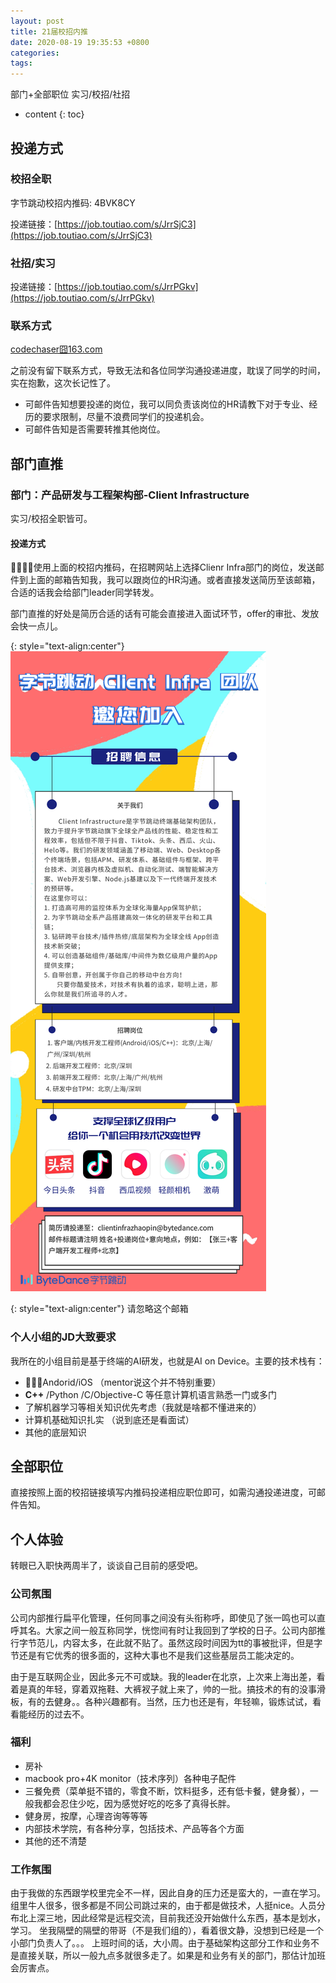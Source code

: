```yaml
---
layout: post
title: 21届校招内推
date: 2020-08-19 19:35:53 +0800
categories: 
tags: 
---
```


部门+全部职位 实习/校招/社招
 <!-- more -->

* content
{: toc}

## 投递方式
### 校招全职

字节跳动校招内推码: 4BVK8CY 

投递链接：[https://job.toutiao.com/s/JrrSjC3](https://job.toutiao.com/s/JrrSjC3)

### 社招/实习

投递链接：[https://job.toutiao.com/s/JrrPGkv](https://job.toutiao.com/s/JrrPGkv)

### 联系方式

[codechaser囧163.com](mailto:codechaser@163.com) 

之前没有留下联系方式，导致无法和各位同学沟通投递进度，耽误了同学的时间，实在抱歉，这次长记性了。

* 可邮件告知想要投递的岗位，我可以同负责该岗位的HR请教下对于专业、经历的要求限制，尽量不浪费同学们的投递机会。
* 可邮件告知是否需要转推其他岗位。

## 部门直推

### 部门：产品研发与工程架构部-Client Infrastructure

实习/校招全职皆可。

#### 投递方式

使用上面的校招内推码，在招聘网站上选择Clienr Infra部门的岗位，发送邮件到上面的邮箱告知我，我可以跟岗位的HR沟通。或者直接发送简历至该邮箱，合适的话我会给部门leader同学转发。

部门直推的好处是简历合适的话有可能会直接进入面试环节，offer的审批、发放会快一点儿。

{: style="text-align:center"}
![图](/images/recruit/client_infra.png)

{: style="text-align:center"}
请忽略这个邮箱

### 个人小组的JD大致要求

我所在的小组目前是基于终端的AI研发，也就是AI on Device。主要的技术栈有：
* Andorid/iOS （mentor说这个并不特别重要）
* **C++** /Python /C/Objective-C 等任意计算机语言熟悉一门或多门
* 了解机器学习等相关知识优先考虑（我就是啥都不懂进来的）
* 计算机基础知识扎实 （说到底还是看面试）
* 其他的底层知识

## 全部职位

直接按照上面的校招链接填写内推码投递相应职位即可，如需沟通投递进度，可邮件告知。

## 个人体验

转眼已入职快两周半了，谈谈自己目前的感受吧。

### 公司氛围

公司内部推行扁平化管理，任何同事之间没有头衔称呼，即使见了张一鸣也可以直呼其名。大家之间一般互称同学，恍惚间有时让我回到了学校的日子。公司内部推行字节范儿，内容太多，在此就不贴了。虽然这段时间因为tt的事被批评，但是字节还是有它优秀的很多面的，这种大事也不是我们这些基层员工能决定的。

由于是互联网企业，因此多元不可或缺。我的leader在北京，上次来上海出差，看着是真的年轻，穿着双拖鞋、大裤衩子就上来了，帅的一批。搞技术的有的没事滑板，有的去健身。。各种兴趣都有。当然，压力也还是有，年轻嘛，锻炼试试，看看能经历的过去不。

### 福利

* 房补
* macbook pro+4K monitor（技术序列）各种电子配件
* 三餐免费（菜单挺不错的，零食不断，饮料挺多，还有低卡餐，健身餐），一般我都会忍住少吃，因为感觉好吃的吃多了真得长胖。
* 健身房，按摩，心理咨询等等等
* 内部技术学院，有各种分享，包括技术、产品等各个方面
* 其他的还不清楚

### 工作氛围

由于我做的东西跟学校里完全不一样，因此自身的压力还是蛮大的，一直在学习。组里牛人很多，很多都是不同公司跳过来的，由于都是做技术，人挺nice。人员分布北上深三地，因此经常是远程交流，目前我还没开始做什么东西，基本是划水，学习。
坐我隔壁的隔壁的带哥（不是我们组的），看着很文静，没想到已经是一个小部门负责人了。。。
上班时间的话，大小周。由于基础架构这部分工作和业务不是直接关联，所以一般九点多就很多走了。如果是和业务有关的部门，那估计加班会厉害点。